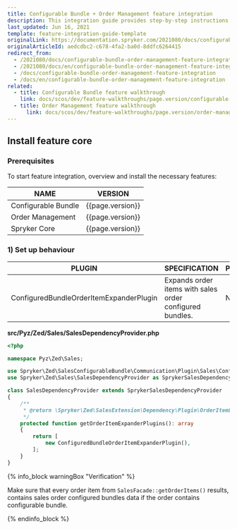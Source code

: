 ```yaml
---
title: Configurable Bundle + Order Management feature integration
description: This integration guide provides step-by-step instructions on installing Configurable Bundle + Order Management feature.
last_updated: Jun 16, 2021
template: feature-integration-guide-template
originalLink: https://documentation.spryker.com/2021080/docs/configurable-bundle-order-management-feature-integration
originalArticleId: aedcdbc2-c678-4fa2-ba0d-8ddfc6264415
redirect_from:
  - /2021080/docs/configurable-bundle-order-management-feature-integration
  - /2021080/docs/en/configurable-bundle-order-management-feature-integration
  - /docs/configurable-bundle-order-management-feature-integration
  - /docs/en/configurable-bundle-order-management-feature-integration
related:
  - title: Configurable Bundle feature walkthrough
    link: docs/scos/dev/feature-walkthroughs/page.version/configurable-bundle-feature-walkthrough.html
  - title: Order Management feature walkthrough
	  link: docs/scos/dev/feature-walkthroughs/page.version/order-management-feature-walkthrough/order-management-feature-wakthrough.html
---
```


## Install feature core

### Prerequisites

To start feature integration, overview and install the necessary features:

| NAME | VERSION |
| --- | --- |
| Configurable Bundle | {{page.version}} |
| Order Management | {{page.version}} |
| Spryker Core | {{page.version}} |

### 1) Set up behaviour

| PLUGIN | SPECIFICATION | PREREQUISITES | NAMESPACE |
| --- | --- | --- | --- |
| ConfiguredBundleOrderItemExpanderPlugin | Expands order items with sales order configured bundles. | None | Spryker\Zed\SalesConfigurableBundle\Communication\Plugin\Sales |

**src/Pyz/Zed/Sales/SalesDependencyProvider.php**

```php
<?php

namespace Pyz\Zed\Sales;

use Spryker\Zed\SalesConfigurableBundle\Communication\Plugin\Sales\ConfiguredBundleOrderItemExpanderPlugin;
use Spryker\Zed\Sales\SalesDependencyProvider as SprykerSalesDependencyProvider;

class SalesDependencyProvider extends SprykerSalesDependencyProvider
{
    /**
     * @return \Spryker\Zed\SalesExtension\Dependency\Plugin\OrderItemExpanderPluginInterface[]
     */
    protected function getOrderItemExpanderPlugins(): array
    {
        return [
            new ConfiguredBundleOrderItemExpanderPlugin(),
        ];
    }
}
```

{% info_block warningBox "Verification" %}

Make sure that every order item from `SalesFacade::getOrderItems()` results, contains sales order configured bundles data if the order contains configurable bundle.

{% endinfo_block %}
